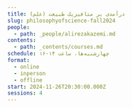 ```yaml
---
title: درآمدی بر متافیزیک طبیعت (علم)
slug: philosophyofscience-fall2024
people:
  - path: _people/alirezakazemi.md
contents:
  - path: _contents/courses.md
schedule: چهارشنبه‌ها، ساعت ۱۴-۱۶
format:
  - online
  - inperson
  - offline
start: 2024-11-26T20:30:00.000Z
sessions: 4
---
```



